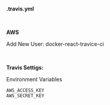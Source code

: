 **.travis.yml**

<br/>

**AWS**

Add New User: docker-react-travice-ci

<br/>

**Travis Settigs:**

Environment Variables

    AWS_ACCESS_KEY
    AWS_SECRET_KEY
